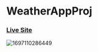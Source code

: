 # WeatherAppProj

### [Live Site]((https://omart98.github.io/WeatherAppProj/)https://omart98.github.io/WeatherAppProj/)

![1697110286449](https://github.com/OmarT98/WeatherAppProj/assets/146244631/69637408-ebcf-4159-8855-eb3dcd97a16d)
